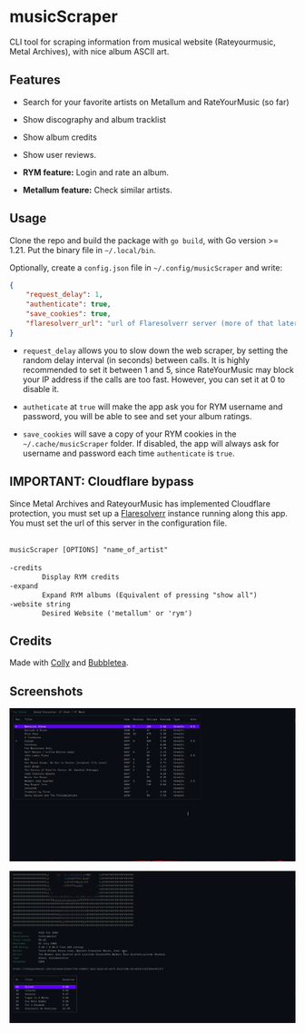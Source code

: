 # musicScraper

CLI tool for scraping information from musical website (Rateyourmusic, Metal
Archives), with nice album ASCII art.

## Features

- Search for your favorite artists on Metallum and RateYourMusic (so far)

- Show discography and album tracklist

- Show album credits

- Show user reviews.

- **RYM feature:** Login and rate an album.

- **Metallum feature:** Check similar artists.

## Usage

Clone the repo and build the package with `go build`, with Go version >= 1.21.
Put the binary file in `~/.local/bin`.


Optionally, create a `config.json` file in `~/.config/musicScraper` and write:

```json 
{
    "request_delay": 1,
    "authenticate": true, 
    "save_cookies": true, 
    "flaresolverr_url": "url of Flaresolverr server (more of that later)"
}
```

- `request_delay` allows you to slow down the web scraper, by setting the random
  delay interval (in seconds) between calls. It is highly recommended to set it
  between 1 and 5, since RateYourMusic may block your IP address if the calls are
  too fast. However, you can set it at 0 to disable it.

- `autheticate` at `true` will make the app ask you for RYM username and password,
  you will be able to see and set your album ratings.

- `save_cookies` will save a copy of your RYM cookies in the `~/.cache/musicScraper`
  folder. If disabled, the app will always ask for username and password each time
  `authenticate` is `true`.

## IMPORTANT: Cloudflare bypass 

Since Metal Archives and RateyourMusic has implemented Cloudflare protection, you must set up
a [Flaresolverr](https://github.com/FlareSolverr/FlareSolverr) instance running along this app. You must set the url of this server in the configuration file.


```shell

musicScraper [OPTIONS] "name_of_artist"

-credits
        Display RYM credits
-expand
        Expand RYM albums (Equivalent of pressing "show all")
-website string
        Desired Website ('metallum' or 'rym')
```

## Credits

Made with [Colly](https://github.com/gocolly/colly) and [Bubbletea](https://github.com/charmbracelet/bubbletea).

## Screenshots

![1](./images/1688463493.png)

![2](./images/1688464348.png)
